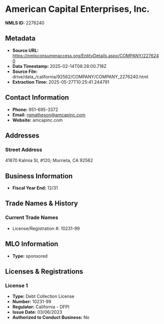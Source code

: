 # American Capital Enterprises, Inc.

**NMLS ID:** 2276240

## Metadata
- **Source URL:** https://nmlsconsumeraccess.org/EntityDetails.aspx/COMPANY/2276240
- **Data Timestamp:** 2025-02-14T08:28:00.718Z
- **Source File:** drive/data_/california/92562/COMPANY/COMPANY_2276240.html
- **Extraction Time:** 2025-05-27T10:25:41.244791

## Contact Information
- **Phone:** 951-695-3372
- **Email:** rgmatheson@amcapinc.com
- **Website:** amcapinc.com

## Addresses
### Street Address
41870 Kalmia St, #120; Murrieta, CA 92562

## Business Information
- **Fiscal Year End:** 12/31

## Trade Names & History
### Current Trade Names
- License/Registration #: 10231-99

## MLO Information
- **Type:** sponsored

## Licenses & Registrations

### License 1
- **Type:** Debt Collection License
- **Number:** 10231-99
- **Regulator:** California - DFPI
- **Issue Date:** 03/06/2023
- **Authorized to Conduct Business:** No
